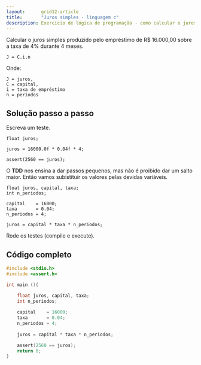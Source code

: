 ```yaml
---
layout:      grid12-article
title:       "Juros simples - linguagem c"
description: Exercício de lógica de programação - como calcular o juros simples.
---
```


Calcular o juros simples produzido pelo empréstimo de R$ 16.000,00 sobre a taxa de 4% durante 4 meses.

    J = C.i.n

Onde:

    J = juros,
    C = capital,
    i = taxa de empréstimo
    n = períodos


Solução passo a passo
---

Escreva um teste.

	float juros;
	
	juros = 16000.0f * 0.04f * 4;

	assert(2560 == juros);


O __TDD__ nos ensina a dar passos pequenos, mas não é proibido dar um salto maior. Então vamos subistituir
os valores pelas devidas variáveis.

	float juros, capital, taxa;
	int n_periodos;	
	
	capital    = 16000;
	taxa       = 0.04;
	n_periodos = 4;
	
	juros = capital * taxa * n_periodos;

Rode os testes (compile e execute).



Código completo
---

```c
#include <stdio.h>
#include <assert.h>

int main (){

	float juros, capital, taxa;
	int n_periodos;	
	
	capital    = 16000;
	taxa       = 0.04;
	n_periodos = 4;
	
	juros = capital * taxa * n_periodos;

	assert(2560 == juros);
	return 0;
}
```